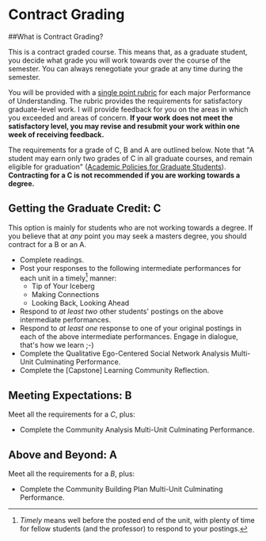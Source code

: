 # Contract Grading

##What is Contract Grading?

This is a contract graded course. This means that, as a graduate student, you decide what grade you will work towards over the course of the semester. You can always renegotiate your grade at any time during the semester.

You will be provided with a [single point rubric](http://www.cultofpedagogy.com/holistic-analytic-single-point-rubrics/) for each major Performance of Understanding. The rubric provides the requirements for satisfactory graduate-level work. I will provide feedback for you on the areas in which you exceeded and areas of concern. **If your work does not meet the satisfactory level, you may revise and resubmit your work within one week of receiving feedback.**

The requirements for a grade of C, B and A are outlined below. Note that "A student may earn only two grades of C in all graduate courses, and remain eligible for graduation" ([Academic Policies for Graduate Students](https://www.fairmontstate.edu/graduatestudies/academic-policies)). **Contracting for a C is not recommended if you are working towards a degree.**

## Getting the Graduate Credit: C

This option is mainly for students who are not working towards a degree. If you believe that at *any* point you may seek a masters degree, you should contract for a B or an A.

* Complete readings.
* Post your responses to the following intermediate performances for each unit in a timely[^1] manner:
  * Tip of Your Iceberg
  * Making Connections
  * Looking Back, Looking Ahead
* Respond to *at least two* other students' postings on the above intermediate performances.
* Respond to *at least one* response to one of your original postings in each of the above intermediate performances. Engage in dialogue, that's how we learn ;-)
* Complete the Qualitative Ego-Centered Social Network Analysis Multi-Unit Culminating Performance.
* Complete the [Capstone] Learning Community Reflection.

## Meeting Expectations: B

Meet all the requirements for a *C*, plus:

* Complete the Community Analysis Multi-Unit Culminating Performance.

## Above and Beyond: A

Meet all the requirements for a *B*, plus:

* Complete the Community Building Plan Multi-Unit Culminating Performance.

[^1]: *Timely* means well before the posted end of the unit, with plenty of time for fellow students (and the professor) to respond to your postings.